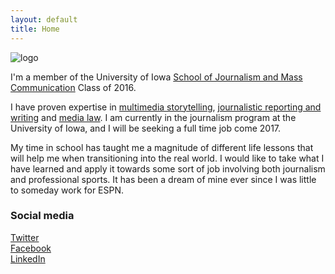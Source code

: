 ```yaml
---
layout: default
title: Home
---
```


![logo](public/test.jpg)

I'm a member of the University of Iowa [School of Journalism and Mass Communication](http://clas.uiowa.edu/sjmc/) Class of 2016.

I have proven expertise in [multimedia storytelling](/), [journalistic reporting and writing](/#) and [media law](/#). I am currently in the journalism program at the University of Iowa, and I will be seeking a full time job come 2017.

My time in school has taught me a magnitude of different life lessons that will help me when transitioning into the real world. I would like to take what I have learned and apply it towards some sort of job involving both journalism and professional sports. It has been a dream of mine ever since I was little to someday work for ESPN.
### Social media

<!-- go to http://fontawesome.io/icons/ to see more icons -->
<p class="social-icons">
<a href="https://twitter.com/twodzisz"><i class="fa fa-twitter-square" aria-hidden="true"></i>Twitter</a>
<br>
<a href="https://www.facebook.com/wodzisz2"><i class="fa fa-facebook-square" aria-hidden="true"></i>Facebook</a>
<br>
<a href="https://www.linkedin.com/in/tim-wodzisz-038527b9"><i class="fa fa-linkedin-square" aria-hidden="true"></i>LinkedIn</a>
</p>
